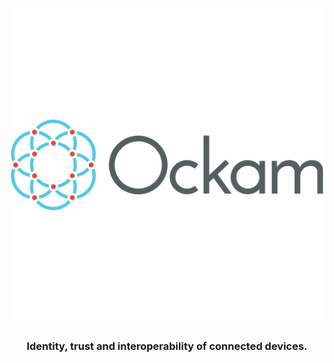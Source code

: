 <h1 align="center">
	<img width="500" alt="Ockam" src="logo.svg">
</h1>

<h3 align="center">
	Identity, trust and interoperability of connected devices.
</h3>
